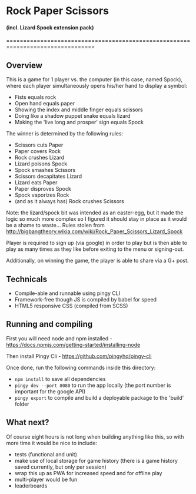 # Rock Paper Scissors
#### (incl. Lizard Spock extension pack)
================================================================================


Overview
--------------------------------------------------------------------------------
This is a game for 1 player vs. the computer (in this case, named Spock), where each player simultaneously opens his/her hand to display a symbol:

- Fists equals rock
- Open hand equals paper
- Showing the index and middle finger equals scissors
- Doing like a shadow puppet snake equals lizard
- Making the 'live long and prosper' sign equals Spock

The winner is determined by the following rules:

- Scissors cuts Paper
- Paper covers Rock
- Rock crushes Lizard
- Lizard poisons Spock
- Spock smashes Scissors
- Scissors decapitates Lizard
- Lizard eats Paper
- Paper disproves Spock
- Spock vaporizes Rock
- (and as it always has) Rock crushes Scissors

Note: the lizard/spock bit was intended as an easter-egg, but it made the logic so much more complex so I figured it should stay in place as it would be a shame to waste...
Rules stolen from http://bigbangtheory.wikia.com/wiki/Rock_Paper_Scissors_Lizard_Spock

Player is required to sign up (via google) in order to play but is then able to play as many times as they like before exiting to the menu or signing-out.

Additionally, on winning the game, the player is able to share via a G+ post.


Technicals
--------------------------------------------------------------------------------

- Compile-able and runnable using pingy CLI
- Framework-free though JS is compiled by babel for speed
- HTML5 responsive CSS (compiled from SCSS)


Running and compiling
--------------------------------------------------------------------------------

First you will need node and npm installed - https://docs.npmjs.com/getting-started/installing-node

Then install Pingy Cli - https://github.com/pingyhq/pingy-cli

Once done, run the following commands inside this directory:

- `npm install` to save all dependencies
- `pingy dev --port 8080` to run the app locally (the port number is important for the google API)
- `pingy export` to compile and build a deployable package to the 'build' folder


What next?
--------------------------------------------------------------------------------

Of course eight hours is not long when building anything like this, so with more time it would be nice to include:

- tests (functional and unit)
- make use of local storage for game history (there is a game history saved currently, but only per session)
- wrap this up as PWA for increased speed and for offline play
- multi-player would be fun
- leaderboards
